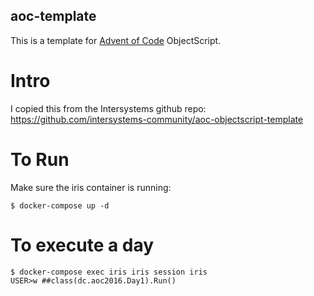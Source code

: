 ## aoc-template
This is a template for [Advent of Code](https://adventofcode.com/) ObjectScript.

# Intro

I copied this from the Intersystems github repo: https://github.com/intersystems-community/aoc-objectscript-template

# To Run

Make sure the iris container is running:

```
$ docker-compose up -d
```

# To execute a day

```
$ docker-compose exec iris iris session iris
USER>w ##class(dc.aoc2016.Day1).Run()
```